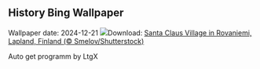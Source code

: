 ## History Bing Wallpaper
Wallpaper date: 2024-12-21
![](https://www.bing.com/th?id=OHR.SantaClausVillage_EN-CA0049104166_UHD.jpg&w=1000)Download: [Santa Claus Village in Rovaniemi, Lapland, Finland (© Smelov/Shutterstock)](https://www.bing.com/th?id=OHR.SantaClausVillage_EN-CA0049104166_UHD.jpg)

Auto get programm by LtgX
